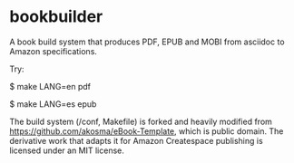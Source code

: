 # bookbuilder

A book build system that produces PDF, EPUB and MOBI from asciidoc to Amazon specifications.

Try:

$ make LANG=en pdf

$ make LANG=es epub

The build system (/conf, Makefile) is forked and heavily modified from https://github.com/akosma/eBook-Template, which is public domain. The derivative work that adapts it for Amazon Createspace publishing is licensed under an MIT license.
